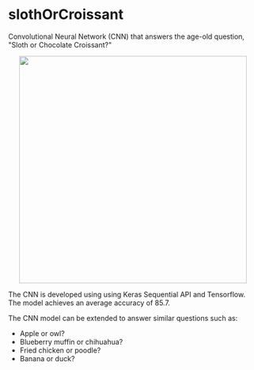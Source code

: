 # slothOrCroissant
Convolutional Neural Network (CNN) that answers the age-old question, "Sloth or Chocolate Croissant?"

<p align="center">
  <img width="460" src="https://i.embed.ly/1/display/resize?width=800&height=800&key=3e750996b20f47be9451da09d3fffa5b&url=http%3A%2F%2Fimg-9gag-fun.9cache.com%2Fphoto%2FaQ8mB0e_700b_v1.jpg">
</p>

The CNN is developed using using Keras Sequential API and Tensorflow. The model achieves an average accuracy of 85.7.

The CNN model can be extended to answer similar questions such as:
- Apple or owl?
- Blueberry muffin or chihuahua?
- Fried chicken or poodle?
- Banana or duck?
